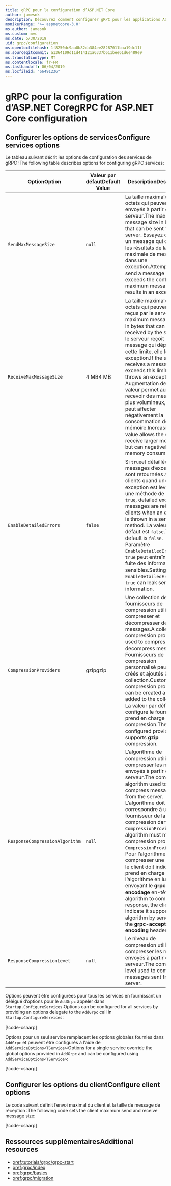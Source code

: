 ```yaml
---
title: gRPC pour la configuration d’ASP.NET Core
author: jamesnk
description: Découvrez comment configurer gRPC pour les applications ASP.NET Core.
monikerRange: '>= aspnetcore-3.0'
ms.author: jamesnk
ms.custom: mvc
ms.date: 5/30/2019
uid: grpc/configuration
ms.openlocfilehash: 1f8250dc9aa8b82da384ee28287011baa19dc11f
ms.sourcegitcommit: a1364109d11d414121a6337b611bee61d6e489e9
ms.translationtype: MT
ms.contentlocale: fr-FR
ms.lasthandoff: 06/04/2019
ms.locfileid: "66491236"
---
```

# <a name="grpc-for-aspnet-core-configuration"></a><span data-ttu-id="7a449-103">gRPC pour la configuration d’ASP.NET Core</span><span class="sxs-lookup"><span data-stu-id="7a449-103">gRPC for ASP.NET Core configuration</span></span>

## <a name="configure-services-options"></a><span data-ttu-id="7a449-104">Configurer les options de services</span><span class="sxs-lookup"><span data-stu-id="7a449-104">Configure services options</span></span>

<span data-ttu-id="7a449-105">Le tableau suivant décrit les options de configuration des services de gRPC :</span><span class="sxs-lookup"><span data-stu-id="7a449-105">The following table describes options for configuring gRPC services:</span></span>

| <span data-ttu-id="7a449-106">Option</span><span class="sxs-lookup"><span data-stu-id="7a449-106">Option</span></span> | <span data-ttu-id="7a449-107">Valeur par défaut</span><span class="sxs-lookup"><span data-stu-id="7a449-107">Default Value</span></span> | <span data-ttu-id="7a449-108">Description</span><span class="sxs-lookup"><span data-stu-id="7a449-108">Description</span></span> |
| ------ | ------------- | ----------- |
| `SendMaxMessageSize` | `null` | <span data-ttu-id="7a449-109">La taille maximale en octets qui peuvent être envoyés à partir du serveur.</span><span class="sxs-lookup"><span data-stu-id="7a449-109">The maximum message size in bytes that can be sent from the server.</span></span> <span data-ttu-id="7a449-110">Essayez d’envoyer un message qui dépasse les résultats de la taille maximale de message dans une exception.</span><span class="sxs-lookup"><span data-stu-id="7a449-110">Attempting to send a message that exceeds the configured maximum message size results in an exception.</span></span> |
| `ReceiveMaxMessageSize` | <span data-ttu-id="7a449-111">4 MB</span><span class="sxs-lookup"><span data-stu-id="7a449-111">4 MB</span></span> | <span data-ttu-id="7a449-112">La taille maximale en octets qui peuvent être reçus par le serveur.</span><span class="sxs-lookup"><span data-stu-id="7a449-112">The maximum message size in bytes that can be received by the server.</span></span> <span data-ttu-id="7a449-113">Si le serveur reçoit un message qui dépasse cette limite, elle lève une exception.</span><span class="sxs-lookup"><span data-stu-id="7a449-113">If the server receives a message that exceeds this limit, it throws an exception.</span></span> <span data-ttu-id="7a449-114">Augmentation de cette valeur permet au serveur recevoir des messages plus volumineux, mais peut affecter négativement la consommation de mémoire.</span><span class="sxs-lookup"><span data-stu-id="7a449-114">Increasing this value allows the server to receive larger messages, but can negatively impact memory consumption.</span></span> |
| `EnableDetailedErrors` | `false` | <span data-ttu-id="7a449-115">Si `true`et détaillée des messages d’exception sont retournées aux clients quand une exception est levée dans une méthode de service.</span><span class="sxs-lookup"><span data-stu-id="7a449-115">If `true`, detailed exception messages are returned to clients when an exception is thrown in a service method.</span></span> <span data-ttu-id="7a449-116">La valeur par défaut est `false`.</span><span class="sxs-lookup"><span data-stu-id="7a449-116">The default is `false`.</span></span> <span data-ttu-id="7a449-117">Paramètre `EnableDetailedErrors` à `true` peut entraîner une fuite des informations sensibles.</span><span class="sxs-lookup"><span data-stu-id="7a449-117">Setting `EnableDetailedErrors` to `true` can leak sensitive information.</span></span> |
| `CompressionProviders` | <span data-ttu-id="7a449-118">gzip</span><span class="sxs-lookup"><span data-stu-id="7a449-118">gzip</span></span> | <span data-ttu-id="7a449-119">Une collection de fournisseurs de compression utilisé pour compresser et décompresser des messages.</span><span class="sxs-lookup"><span data-stu-id="7a449-119">A collection of compression providers used to compress and decompress messages.</span></span> <span data-ttu-id="7a449-120">Fournisseurs de compression personnalisé peuvent être créés et ajoutés à la collection.</span><span class="sxs-lookup"><span data-stu-id="7a449-120">Custom compression providers can be created and added to the collection.</span></span> <span data-ttu-id="7a449-121">La valeur par défaut configuré le fournisseur prend en charge **gzip** la compression.</span><span class="sxs-lookup"><span data-stu-id="7a449-121">The default configured provider supports **gzip** compression.</span></span> |
| `ResponseCompressionAlgorithm` | `null` | <span data-ttu-id="7a449-122">L’algorithme de compression utilisé pour compresser les messages envoyés à partir du serveur.</span><span class="sxs-lookup"><span data-stu-id="7a449-122">The compression algorithm used to compress messages sent from the server.</span></span> <span data-ttu-id="7a449-123">L’algorithme doit correspondre à un fournisseur de la compression dans `CompressionProviders`.</span><span class="sxs-lookup"><span data-stu-id="7a449-123">The algorithm must match a compression provider in `CompressionProviders`.</span></span> <span data-ttu-id="7a449-124">Pour l’algorithme compresser une réponse, le client doit indiquer qu’il prend en charge l’algorithme en lui envoyant le **grpc-encodage** en-tête.</span><span class="sxs-lookup"><span data-stu-id="7a449-124">For the algorithm to compress a response, the client must indicate it supports the algorithm by sending it in the **grpc-accept-encoding** header.</span></span> |
| `ResponseCompressionLevel` | `null` | <span data-ttu-id="7a449-125">Le niveau de compression utilisé pour compresser les messages envoyés à partir du serveur.</span><span class="sxs-lookup"><span data-stu-id="7a449-125">The compress level used to compress messages sent from the server.</span></span> |

<span data-ttu-id="7a449-126">Options peuvent être configurées pour tous les services en fournissant un délégué d’options pour le `AddGrpc` appeler dans `Startup.ConfigureServices`:</span><span class="sxs-lookup"><span data-stu-id="7a449-126">Options can be configured for all services by providing an options delegate to the `AddGrpc` call in `Startup.ConfigureServices`:</span></span>

[!code-csharp[](~/grpc/configuration/sample/GrcpService/Startup.cs?name=snippet)]

<span data-ttu-id="7a449-127">Options pour un seul service remplacent les options globales fournies dans `AddGrpc` et peuvent être configurés à l’aide de `AddServiceOptions<TService>`:</span><span class="sxs-lookup"><span data-stu-id="7a449-127">Options for a single service override the global options provided in `AddGrpc` and can be configured using `AddServiceOptions<TService>`:</span></span>

[!code-csharp[](~/grpc/configuration/sample/GrcpService/Startup2.cs?name=snippet)]

## <a name="configure-client-options"></a><span data-ttu-id="7a449-128">Configurer les options du client</span><span class="sxs-lookup"><span data-stu-id="7a449-128">Configure client options</span></span>

<span data-ttu-id="7a449-129">Le code suivant définit l’envoi maximal du client et la taille de message de réception :</span><span class="sxs-lookup"><span data-stu-id="7a449-129">The following code sets the client maximum send and receive message size:</span></span>

[!code-csharp[](~/grpc/configuration/sample/Program.cs?name=snippet&highlight=3-6)]

## <a name="additional-resources"></a><span data-ttu-id="7a449-130">Ressources supplémentaires</span><span class="sxs-lookup"><span data-stu-id="7a449-130">Additional resources</span></span>

* <xref:tutorials/grpc/grpc-start>
* <xref:grpc/index>
* <xref:grpc/basics>
* <xref:grpc/migration>
